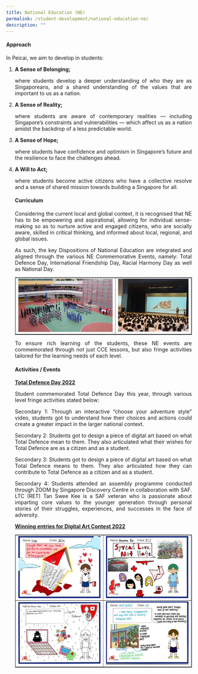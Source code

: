 ```yaml
---
title: National Education (NE)
permalink: /student-development/national-education-ne/
description: ""
---
```

<h4><strong>Approach</strong></h4>
<p>In Peicai, we aim to develop in students:</p>
<ol>
<li><strong>A Sense of Belonging;</strong><p align="justify">where students develop a deeper understanding of who they are as Singaporeans, and a shared understanding of the values that are important to us as a nation.
</p></li><li><strong>A Sense of Reality;</strong><p align="justify"> where students are aware of contemporary realities — including Singapore’s constraints and vulnerabilities — which affect us as a nation amidst the backdrop of a less predictable world.
</p></li><li><strong>A Sense of Hope;</strong><p align="justify"> where students have confidence and optimism in Singapore’s future and the resilience to face the challenges ahead.
</p></li><li><strong>A Will to Act;</strong><p align="justify"> where students become active citizens who have a collective resolve and a sense of shared mission towards building a Singapore for all.
</p><h4><strong>Curriculum</strong></h4>
<p></p><p align="justify">Considering the current local and global context, it is recognised that NE has to be empowering and aspirational, allowing for individual sense-making so as to nurture active and engaged citizens, who are socially aware, skilled in critical thinking, and informed about local, regional, and global issues.</p>
<p></p><p align="justify">As such, the key Dispositions of National Education are integrated and aligned through the various NE Commemorative Events, namely: Total Defence Day, International Friendship Day, Racial Harmony Day as well as National Day.</p>
<table style="border-collapse: collapse; width: 100%;" border="1">
<tbody>
<tr>
<td style="width: 50%;"><img src="/images/ne.jpg"></td>
<td style="width: 38%;"><img src="/images/picture1 ne.jpg"></td>
</tr>
</tbody>
</table>
<p></p><p align="justify">To ensure rich learning of the students, these NE events are commemorated through not just CCE lessons, but also fringe activities tailored for the learning needs of each level.</p>
<h4><strong>Activities / Events</strong></h4>
<p><span style="text-decoration: underline;"><strong>Total Defence Day 2022</strong></span></p>
<p></p><p align="justify">Student commemorated Total Defence Day this year, through various level fringe activities stated below:</p>
<p></p><p align="justify">Secondary 1: Through an interactive “choose your adventure style” video, students got to understand how their choices and actions could create a greater impact in the larger national context.</p>
<p></p><p align="justify">Secondary 2: Students got to design a piece of digital art based on what Total Defence mean to them. They also articulated what their wishes for Total Defence are as a citizen and as a student.</p>
<p></p><p align="justify">Secondary 3: Students got to design a piece of digital art based on what Total Defence means to them. They also articulated how they can contribute to Total Defence as a citizen and as a student.</p>
<p></p><p align="justify">Secondary 4: Students attended an assembly programme conducted through ZOOM by Singapore Discovery Centre in collaboration with SAF. LTC (RET) Tan Swee Kee is a SAF veteran who is passionate about imparting core values to the younger generation through personal stories of their struggles, experiences, and successes in the face of adversity.</p>
<p><span style="text-decoration: underline;"><strong>Winning entries for Digital Art Contest 2022</strong></span></p>
<table style="border-collapse: collapse; width: 100%;" border="1">
<tbody>
<tr>
<td style="width: 50%;"><img src="/images/nee1.png"></td>
<td style="width: 50%;"><img src="/images/nee2.png"></td>
</tr>
<tr>
<td style="width: 50%;"><img src="/images/nee3.jpg"></td>
<td style="width: 50%;"><img src="/images/nee4.jpg"></td>
</tr>
</tbody>
</table></li></ol>